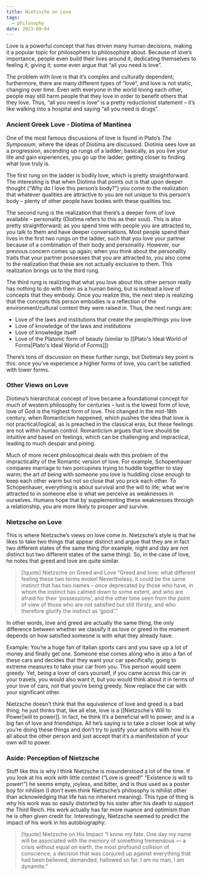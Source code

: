 ```yaml
---
title: Nietzsche on Love
tags:
  - philosophy
date: 2023-09-04
---
```

Love is a powerful concept that has driven many human decisions, making it a popular topic for philosophers to philosophize about. Because of love’s importance, people even build their lives around it, dedicating themselves to feeling it, giving it; some even argue that “all you need is love”.

The problem with love is that it’s complex and culturally dependent; furthermore, there are many different types of “love”, and love is not static, changing over time. Even with everyone in the world loving each other, people may still harm people that they love in order to benefit others that they love. Thus, “all you need is love” is a pretty reductionist statement – it’s like walking into a hospital and saying “all you need is drugs”.

### Ancient Greek Love - Diotima of Mantinea
One of the most famous discussions of love is found in Plato’s *The Symposium*, where the ideas of Diotima are discussed. Diotima sees love as a progression, ascending up rungs of a ladder; basically, as you live your life and gain experiences, you go up the ladder, getting closer to finding what love truly is.

The first rung on the ladder is bodily love, which is pretty straightforward. The interesting is that when Diotima that points out is that upon deeper thought (“Why do I love this person’s body?”) you come to the realization that whatever qualities are attractive to you are not unique to this person’s body – plenty of other people have bodies with these qualities too. 

The second rung is the realization that there’s a deeper form of love available – personality (Diotima refers to this as their soul). This is also pretty straightforward; as you spend time with people you are attracted to, you talk to them and have deeper conversations. Most people spend their lives in the first two rungs on the ladder, such that you love your partner because of a combination of their body and personality. However, our previous concern comes up again; when you think about the personality traits that your partner possesses that you are attracted to, you also come to the realization that these are not actually exclusive to them. This realization brings us to the third rung.

The third rung is realizing that what you love about this other person really has nothing to do with them as a human being, but is instead a love of concepts that they embody. Once you realize this, the next step is realizing that the concepts this person embodies is a reflection of the environment/cultural context they were raised in. Thus, the next rungs are:
- Love of the laws and institutions that create the people/things you love
- Love of knowledge of the laws and institutions
- Love of knowledge itself
- Love of the Platonic form of beauty (similar to [[Plato's Ideal World of Forms|Plato's Ideal World of Forms]])

There’s tons of discussion on these further rungs, but Diotima’s key point is this: once you’ve experience a higher forms of love, you can’t be satisfied with lower forms. 

### Other Views on Love
Diotima’s hierarchical concept of love became a foundational concept for much of western philosophy for centuries – lust is the lowest form of love, love of God is the highest form of love. This changed in the mid-18th century, when Romanticism happened, which pushes the idea that love is not practical/logical, as is preached in the classical eras, but these feelings are not within human control. Romanticism argues that love should be intuitive and based on feelings, which can be challenging and impractical, leading to much despair and pining. 

Much of more recent philosophical deals with this problem of the impracticality of the Romantic version of love. For example, Schopenhauer compares marriage to two porcupines trying to huddle together to stay warm; the art of being with someone you love is huddling close enough to keep each other warm but not so close that you prick each other. To Schopenhauer, everything is about survival and the will to life; what we’re attracted to in someone else is what we perceive as weaknesses in ourselves. Humans hope that by supplementing these weaknesses through a relationship, you are more likely to prosper and survive. 

### Nietzsche on Love
This is where Nietzsche’s views on love come in. Nietzsche’s style is that he likes to take two things that appear distinct and argue that they are in fact two different states of the same thing (for example, night and day are not distinct but two different states of the same thing). So, in the case of love, he notes that greed and love are quite similar.

>[!quote] Nietzsche on Greed and Love
>“Greed and love: what different feeling these two terms evoke! Nevertheless, it could be the same instinct that has two names – once deprecated by those who have, in whom the instinct has calmed down to some extent, and who are afraid for their ‘possessions’, and the other time seen from the point of view of those who are not satisfied but still thirsty, and who therefore glorify the instinct as ‘good’.”

In other words, love and greed are actually the same thing, the only difference between whether we classify it as love or greed in the moment depends on how satisfied someone is with what they already have. 

Example: You’re a huge fan of Italian sports cars and you save up a lot of money and finally get one. Someone else comes along who is also a fan of these cars and decides that they want your car specifically, going to extreme measures to take your car from you. This person would seem greedy. Yet, being a lover of cars yourself, if you came across this car in your travels, you would also want it, but you would think about it in terms of your love of cars, not that you’re being greedy. Now replace the car with your significant other.

Nietzsche doesn’t think that the equivalence of love and greed is a bad thing; he just thinks that, like all else, love is a [[Nietzsche's Will to Power|will to power]]. In fact, he think it’s a beneficial will to power, and is a big fan of love and friendships. All he’s saying is to take a closer look at why you’re doing these things and don’t try to justify your actions with how it’s all about the other person and just accept that it’s a manifestation of your own will to power.

### Aside: Perception of Nietzsche
Stuff like this is why I think Nietzsche is misunderstood a lot of the time. If you look at his work with little context (“Love is greed!” “Existence is will to power!”) he seems empty, joyless, and bitter, and is thus used as a poster boy for nihilism (I don’t even think Nietzsche’s philosophy is nihilist other than acknowledging that life has no inherent meaning). This type of thing is why his work was so easily distorted by his sister after his death to support the Third Reich. His work actually has far more nuance and optimism than he is often given credit for. Interestingly, Nietzsche seemed to predict the impact of his work in his autobiography:

>[!quote] Nietzsche on His Impact
>“I know my fate. One day my name will be associated with the memory of something tremendous — a crisis without equal on earth, the most profound collision of conscience, a decision that was conjured up against everything that had been believed, demanded, hallowed so far. I am no man, I am dynamite.”

